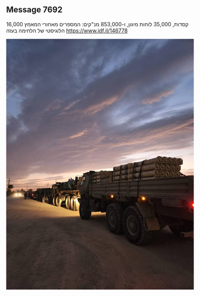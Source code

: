 ## Message 7692

16,000 קסדות, 35,000 לוחות מיגון, ו-853,000 מנ"קים:
המספרים מאחורי המאמץ הלוגיסטי של הלחימה בעזה
https://www.idf.il/146778

![Photo](./7692/7692_photo.jpg)
